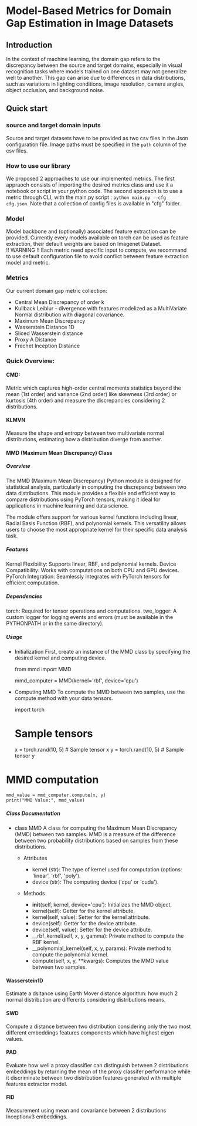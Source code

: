 # Model-Based Metrics for Domain Gap Estimation in Image Datasets

## Introduction
In the context of machine learning, the domain gap refers to the discrepancy between the source and target domains, especially in visual recognition tasks where models trained on one dataset may not generalize well to another. This gap can arise due to differences in data distributions, such as variations in lighting conditions, image resolution, camera angles, object occlusion, and background noise.

## Quick start

### source and target domain inputs
Source and target datasets have to be provided as two csv files in the Json configuration file. Image paths must be specified in the `path` column of the csv files.

### How to use our library
We proposed 2 approaches to use our implemented metrics. The first appraoch consists of importing the desired metrics class and use it a notebook or script in your python code. The second approach is to use a metric through CLI, with the main.py script : `python main.py --cfg cfg.json`. Note that a collection of config files is available in "cfg" folder.

<!--- 
### More than two datasets to measure (Will be refactored/ work only on CMD)
You can provide with the `--tsk` command line argument a task list that contain a list of data, a list of features and a list of metric to compute. See the `cfg/task_list.json` example 
--->


### Model

Model backbone and (optionally) associated feature extraction can be provided.
Currently every models available on torch can be used as feature extraction, their default weights are based on Imagenet Dataset.  
!! WARNING !! Each metric need specific input to compute, we recommand to use default configuration file to avoid conflict between feature extraction model and metric.


### Metrics
Our current domain gap metric collection: 
* Central Mean Discrepancy of order k
* Kullback Leiblur - divergence with features modelized as a MultiVariate Normal distribution with diagonal covariance.
* Maximum Mean Discrepancy
* Wasserstein Distance 1D 
* Sliced Wasserstein distance
* Proxy A Distance
* Frechet Inception Distance

### Quick Overview:
#### CMD:
Metric which captures high-order central moments statistics beyond the mean (1st order) and variance (2nd order) like skewness (3rd order) or kurtosis (4th order) and measure the discrepancies considering 2 distributions.
#### KLMVN
Measure the shape and entropy between two multivariate normal distributions, estimating how a distribution diverge from another.

#### MMD (Maximum Mean Discrepancy) Class

##### Overview
The MMD (Maximum Mean Discrepancy) Python module is designed for statistical analysis, 
particularly in computing the discrepancy between two data distributions. This module 
provides a flexible and efficient way to compare distributions using PyTorch tensors, 
making it ideal for applications in machine learning and data science.

The module offers support for various kernel functions including linear, 
Radial Basis Function (RBF), and polynomial kernels. 
This versatility allows users to choose the most appropriate kernel for their specific data analysis task.

##### Features
Kernel Flexibility: Supports linear, RBF, and polynomial kernels.
Device Compatibility: Works with computations on both CPU and GPU devices.
PyTorch Integration: Seamlessly integrates with PyTorch tensors for efficient computation.

##### Dependencies
torch: Required for tensor operations and computations.
twe_logger: A custom logger for logging events and errors 
(must be available in the PYTHONPATH or in the same directory).

##### Usage
- Initialization
First, create an instance of the MMD class by specifying the desired kernel and computing device.

	from mmd import MMD

	mmd_computer = MMD(kernel='rbf', device='cpu')
	
-  Computing MMD
To compute the MMD between two samples, use the compute method with your data tensors.

	import torch

	# Sample tensors
	x = torch.rand(10, 5)  # Sample tensor x
	y = torch.rand(10, 5)  # Sample tensor y

# MMD computation
	mmd_value = mmd_computer.compute(x, y)
	print("MMD Value:", mmd_value)

##### Class Documentation
- class MMD
A class for computing the Maximum Mean Discrepancy (MMD) between two samples. 
MMD is a measure of the difference between two probability distributions based on samples from these distributions.
  -  Attributes
     - kernel (str): The type of kernel used for computation (options: 'linear', 'rbf', 'poly').
     - device (str): The computing device ('cpu' or 'cuda').

  - Methods
    - __init__(self, kernel, device='cpu'): Initializes the MMD object.
    - kernel(self): Getter for the kernel attribute.
    - kernel(self, value): Setter for the kernel attribute.
    - device(self): Getter for the device attribute.
    - device(self, value): Setter for the device attribute.
    - __rbf_kernel(self, x, y, gamma): Private method to compute the RBF kernel.
    - __polynomial_kernel(self, x, y, params): Private method to compute the polynomial kernel.
    - compute(self, x, y, **kwargs): Computes the MMD value between two samples.
<!---
## License
This MMD module is open-sourced and freely available for modification and distribution, 
keeping in mind the credits to the original authors
--->
#### Wasserstein1D
Estimate a dsitance using Earth Mover distance algorithm: how much 2 normal distribution are differents considering distributions means.
#### SWD
Compute a distance between two distribution considering only the two most different embeddings features components which have highest eigen values.
#### PAD
Evaluate how well a proxy classifier can distinguish between 2 distributions embeddings by returning the mean of the proxy classifer performance while it  discriminate between two distribution features generated with multiple features extractor model.
#### FID 
Measurement using mean and covariance between 2 distributions Inceptionv3 embeddings. 
